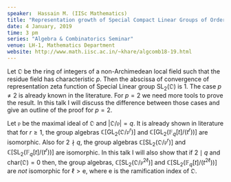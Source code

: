 ```yaml
---
speaker:  Hassain M. (IISc Mathematics)
title: "Representation growth of Special Compact Linear Groups of Order Two"
date: 4 January, 2019
time: 3 pm
series: "Algebra & Combinatorics Seminar"
venue: LH-1, Mathematics Department
website: http://www.math.iisc.ac.in/~khare/algcomb18-19.html
---
```


Let $\mathfrak{O}$ be the ring of integers of a non-Archimedean local
field such that the residue field has characteristic $p$. Then the
abscissa of convergence of representation zeta function of Special Linear
group $\mathrm{SL}_2(\mathfrak{O})$ is $1.$ The case $p\neq 2$ is already
known in the literature. For $p=2$ we need more tools to prove the
result. In this talk I will discuss the difference between those cases
and give an outline of the proof for $p=2.$

Let $\mathfrak{p}$ be the maximal ideal of $\mathfrak{O}$ and
$|\mathfrak{O}/\mathfrak{p}|=q.$ It is already shown in literature that
for $r \geq 1,$  the group algebras  $\mathbb
C[\mathrm{GL}_2(\mathfrak{O}/\mathfrak{p}^{r})]$ and  $\mathbb
C[\mathrm{GL}_2(\mathbb F_q[t]/(t^{r}))]$ are isomorphic. Also for
$2\nmid q,$  the group algebras $\mathbb
C[\mathrm{SL}_2(\mathfrak{O}/\mathfrak{p}^{r})]$ and  $\mathbb
C[\mathrm{SL}_2(\mathbb F_q[t]/(t^{r}))]$ are isomorphic. In this talk I
will also show that if $2\mid q$ and $\mathrm{char}(\mathfrak{O})=0$
then,  the group algebras,
$\mathbb C[\mathrm{SL}_2(\mathfrak{O}/\mathfrak{p}^{2\ell})]$ and
$\mathbb C[\mathrm{SL}_2(\mathbb F_q[t]/(t^{2\ell}))]$ are <i>not</i>
isomorphic for $\ell > \mathrm{e}$, where $\mathrm{e}$ is the
ramification index of $\mathfrak{O}.$
